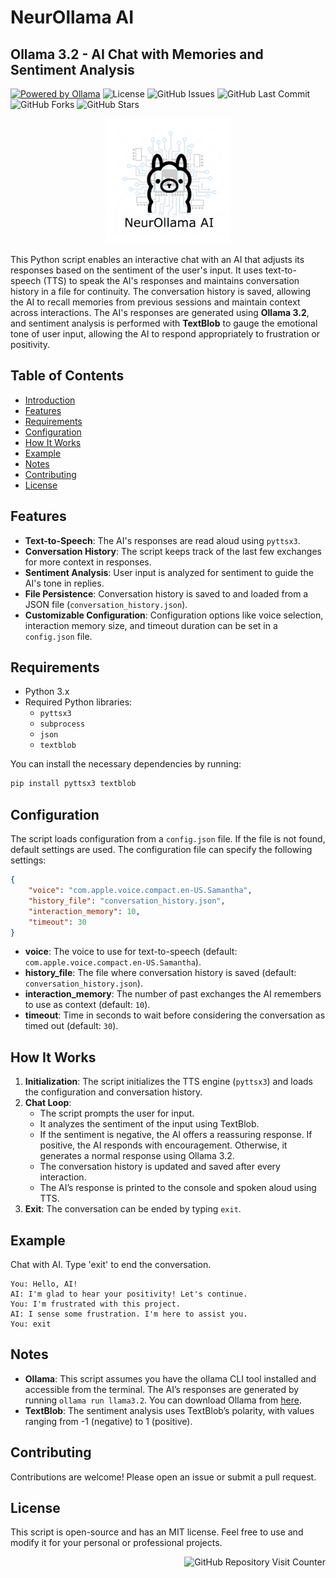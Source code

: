 
# NeurOllama AI

## Ollama 3.2 - AI Chat with Memories and Sentiment Analysis
[![Powered by Ollama](https://img.shields.io/badge/Powered%20by-Ollama-blue)](https://ollama.com)
![License](https://img.shields.io/badge/license-MIT-green)
![GitHub Issues](https://img.shields.io/github/issues/ericmaddox/neurollama-ai)
![GitHub Last Commit](https://img.shields.io/github/last-commit/ericmaddox/neurollama-ai)
![GitHub Forks](https://img.shields.io/github/forks/ericmaddox/neurollama-ai?style=social)
![GitHub Stars](https://img.shields.io/github/stars/ericmaddox/neurollama-ai?style=social)

<p align="center">
  <a href="https://github.com/ericmaddox/neurollama-ai">
    <img src="https://github.com/ericmaddox/neurollama-ai/blob/main/media/neurollama_ai.JPEG" alt="NeuroLlama AI" width="200" />
  </a>
</p>

This Python script enables an interactive chat with an AI that adjusts its responses based on the sentiment of the user's input. It uses text-to-speech (TTS) to speak the AI's responses and maintains conversation history in a file for continuity. The conversation history is saved, allowing the AI to recall memories from previous sessions and maintain context across interactions. The AI's responses are generated using **Ollama 3.2**, and sentiment analysis is performed with **TextBlob** to gauge the emotional tone of user input, allowing the AI to respond appropriately to frustration or positivity.

## Table of Contents
- [Introduction](#introduction)
- [Features](#features)
- [Requirements](#requirements)
- [Configuration](#configuration)
- [How It Works](#how-it-works)
- [Example](#example)
- [Notes](#notes)
- [Contributing](#contributing)
- [License](#license)

## Features

- **Text-to-Speech**: The AI's responses are read aloud using `pyttsx3`.
- **Conversation History**: The script keeps track of the last few exchanges for more context in responses.
- **Sentiment Analysis**: User input is analyzed for sentiment to guide the AI's tone in replies.
- **File Persistence**: Conversation history is saved to and loaded from a JSON file (`conversation_history.json`).
- **Customizable Configuration**: Configuration options like voice selection, interaction memory size, and timeout duration can be set in a `config.json` file.

## Requirements

- Python 3.x
- Required Python libraries:
  - `pyttsx3`
  - `subprocess`
  - `json`
  - `textblob`

You can install the necessary dependencies by running:

```bash
pip install pyttsx3 textblob
```

## Configuration

The script loads configuration from a `config.json` file. If the file is not found, default settings are used. The configuration file can specify the following settings:

```json
{
    "voice": "com.apple.voice.compact.en-US.Samantha",
    "history_file": "conversation_history.json",
    "interaction_memory": 10,
    "timeout": 30
}
```

- **voice**: The voice to use for text-to-speech (default: `com.apple.voice.compact.en-US.Samantha`).
- **history_file**: The file where conversation history is saved (default: `conversation_history.json`).
- **interaction_memory**: The number of past exchanges the AI remembers to use as context (default: `10`).
- **timeout**: Time in seconds to wait before considering the conversation as timed out (default: `30`).

## How It Works
1. **Initialization**: The script initializes the TTS engine (`pyttsx3`) and loads the configuration and conversation history.
2. **Chat Loop**:
   - The script prompts the user for input.
   - It analyzes the sentiment of the input using TextBlob.
   - If the sentiment is negative, the AI offers a reassuring response. If positive, the AI responds with encouragement. Otherwise, it generates a normal response using Ollama 3.2.
   - The conversation history is updated and saved after every interaction.
   - The AI’s response is printed to the console and spoken aloud using TTS.
3. **Exit**: The conversation can be ended by typing `exit`.

## Example

Chat with AI. Type 'exit' to end the conversation.

```plaintext
You: Hello, AI!
AI: I'm glad to hear your positivity! Let's continue.
You: I'm frustrated with this project.
AI: I sense some frustration. I'm here to assist you.
You: exit
```

## Notes
- **Ollama**: This script assumes you have the ollama CLI tool installed and accessible from the terminal. The AI’s responses are generated by running `ollama run llama3.2`. You can download Ollama from [here](https://ollama.com/download).
- **TextBlob**: The sentiment analysis uses TextBlob’s polarity, with values ranging from -1 (negative) to 1 (positive).

## Contributing

Contributions are welcome! Please open an issue or submit a pull request.

## License

This script is open-source and has an MIT license. Feel free to use and modify it for your personal or professional projects.
<div align="right">
  <img src="https://hits.dwyl.com/ericmaddox/neurollama-ai.svg?style=for-the-badge&color=2d343c&labelColor=81c7ff&label=Visitors" alt="GitHub Repository Visit Counter" />
</div>
